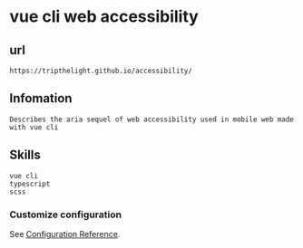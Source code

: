 # vue cli web accessibility

## url
```
https://tripthelight.github.io/accessibility/
```

## Infomation
```
Describes the aria sequel of web accessibility used in mobile web made with vue cli
```

## Skills
```
vue cli 
typescript
scss
```

### Customize configuration
See [Configuration Reference](https://cli.vuejs.org/config/).
